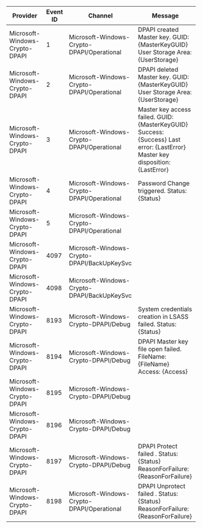 Provider                        |  Event ID  |  Channel                                      |  Message
--------------------------------|------------|-----------------------------------------------|-----------------------------------------------------------------------------------------------------------------------------------------
Microsoft-Windows-Crypto-DPAPI  |  1         |  Microsoft-Windows-Crypto-DPAPI/Operational   |  DPAPI created Master key. 	GUID:	{MasterKeyGUID} 	User Storage Area:	{UserStorage}
Microsoft-Windows-Crypto-DPAPI  |  2         |  Microsoft-Windows-Crypto-DPAPI/Operational   |  DPAPI deleted Master key. 	GUID:	{MasterKeyGUID} 	User Storage Area:	{UserStorage}
Microsoft-Windows-Crypto-DPAPI  |  3         |  Microsoft-Windows-Crypto-DPAPI/Operational   |  Master key access failed. 	GUID:			{MasterKeyGUID} 	Success:			{Success} 	Last error:		{LastError} 	Master key disposition:	{LastError}
Microsoft-Windows-Crypto-DPAPI  |  4         |  Microsoft-Windows-Crypto-DPAPI/Operational   |  Password Change triggered. 	Status:	{Status}
Microsoft-Windows-Crypto-DPAPI  |  5         |  Microsoft-Windows-Crypto-DPAPI/Operational   |
Microsoft-Windows-Crypto-DPAPI  |  4097      |  Microsoft-Windows-Crypto-DPAPI/BackUpKeySvc  |
Microsoft-Windows-Crypto-DPAPI  |  4098      |  Microsoft-Windows-Crypto-DPAPI/BackUpKeySvc  |
Microsoft-Windows-Crypto-DPAPI  |  8193      |  Microsoft-Windows-Crypto-DPAPI/Debug         |  System credentials creation in LSASS failed.  	Status:	{Status}
Microsoft-Windows-Crypto-DPAPI  |  8194      |  Microsoft-Windows-Crypto-DPAPI/Debug         |  DPAPI Master key file open failed. 	FileName:	{FileName} 	Access:	{Access}
Microsoft-Windows-Crypto-DPAPI  |  8195      |  Microsoft-Windows-Crypto-DPAPI/Debug         |
Microsoft-Windows-Crypto-DPAPI  |  8196      |  Microsoft-Windows-Crypto-DPAPI/Debug         |
Microsoft-Windows-Crypto-DPAPI  |  8197      |  Microsoft-Windows-Crypto-DPAPI/Debug         |  DPAPI Protect failed . 	Status:	{Status} 	ReasonForFailure:	{ReasonForFailure}
Microsoft-Windows-Crypto-DPAPI  |  8198      |  Microsoft-Windows-Crypto-DPAPI/Operational   |  DPAPI Unprotect failed . 	Status:	{Status} 	ReasonForFailure:	{ReasonForFailure}